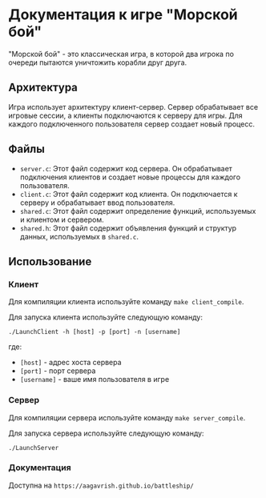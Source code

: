 # Документация к игре "Морской бой"

"Морской бой" - это классическая игра, в которой два игрока по очереди пытаются уничтожить корабли друг друга.

## Архитектура

Игра использует архитектуру клиент-сервер. Сервер обрабатывает все игровые сессии, а клиенты подключаются к серверу для игры. Для каждого подключенного пользователя сервер создает новый процесс.

## Файлы

- `server.c`: Этот файл содержит код сервера. Он обрабатывает подключения клиентов и создает новые процессы для каждого пользователя.
- `client.c`: Этот файл содержит код клиента. Он подключается к серверу и обрабатывает ввод пользователя.
- `shared.c`: Этот файл содержит определение функций, используемых и клиентом и сервером.
- `shared.h`: Этот файл содержит объявления функций и структур данных, используемых в `shared.c`.

## Использование

### Клиент

Для компиляции клиента используйте команду `make client_compile`.

Для запуска клиента используйте следующую команду:

`./LaunchClient -h [host] -p [port] -n [username]`

где:
- `[host]` - адрес хоста сервера
- `[port]` - порт сервера
- `[username]` - ваше имя пользователя в игре

### Сервер

Для компиляции сервера используйте команду `make server_compile`.

Для запуска сервера используйте следующую команду:

`./LaunchServer`

### Документация
Доступна на `https://aagavrish.github.io/battleship/`